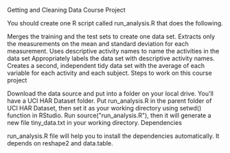 Getting and Cleaning Data Course Project

You should create one R script called run\_analysis.R that does the
following.

Merges the training and the test sets to create one data set. Extracts
only the measurements on the mean and standard deviation for each
measurement. Uses descriptive activity names to name the activities in
the data set Appropriately labels the data set with descriptive activity
names. Creates a second, independent tidy data set with the average of
each variable for each activity and each subject. Steps to work on this
course project

Download the data source and put into a folder on your local drive.
You'll have a UCI HAR Dataset folder. Put run\_analysis.R in the parent
folder of UCI HAR Dataset, then set it as your working directory using
setwd() function in RStudio. Run source("run\_analysis.R"), then it will
generate a new file tiny\_data.txt in your working directory.
Dependencies

run\_analysis.R file will help you to install the dependencies
automatically. It depends on reshape2 and data.table.
